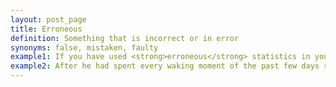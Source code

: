 ```yaml
---
layout: post_page
title: Erroneous
definition: Something that is incorrect or in error
synonyms: false, mistaken, faulty
example1: If you have used <strong>erroneous</strong> statistics in your report, you will have to start over from the beginning.
example2: After he had spent every waking moment of the past few days researching the subject, he was understandably frustrated when he discovered that several of his sources contained <strong>erroneous</strong> information.
---
```

